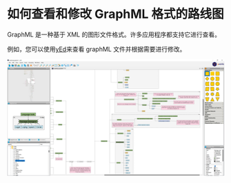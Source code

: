 # 如何查看和修改 GraphML 格式的路线图

GraphML 是一种基于 XML 的图形文件格式。许多应用程序都支持它进行查看。

例如，您可以使用[yEd](https://www.yworks.com/products/yed)来查看 graphML 文件并根据需要进行修改。

![示例](./example.png)

